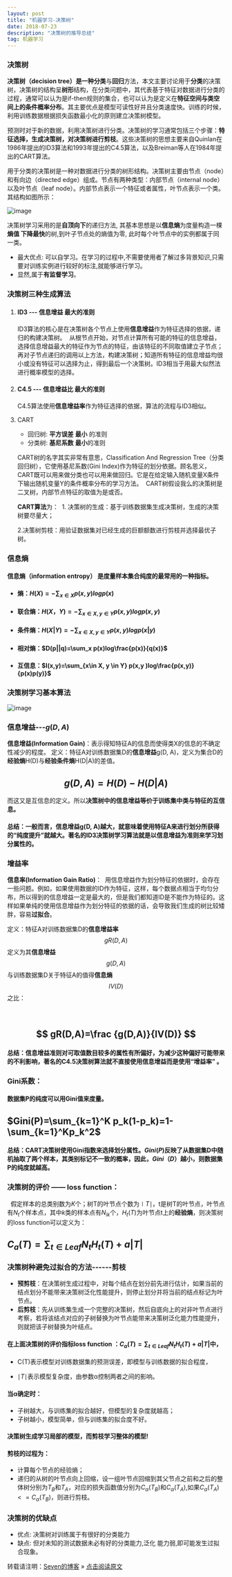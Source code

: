 ```yaml
---
layout: post
title: "机器学习-决策树"
date: 2018-07-23
description: "决策树的推导总结"
tag: 机器学习
---   
```


### 决策树

**决策树（decision tree）**是一种**分类**与**回归**方法，本文主要讨论用于**分类**的决策树，决策树的结构呈**树形**结构，在分类问题中，其代表基于特征对数据进行分类的过程，通常可以认为是if-then规则的集合，也可以认为是定义在**特征空间与类空间上的条件概率分布**。其主要优点是模型可读性好并且分类速度快。训练的时候，利用训练数据根据损失函数最小化的原则建立决策树模型。

预测时对于新的数据，利用决策树进行分类。决策树的学习通常包括三个步骤：**特征选择，生成决策树，对决策树进行剪枝**。这些决策树的思想主要来自Quinlan在1986年提出的ID3算法和1993年提出的C4.5算法，以及Breiman等人在1984年提出的CART算法。 

用于分类的决策树是一种对数据进行分类的树形结构。决策树主要由节点（node）和有向边（directed edge）组成。节点有两种类型：内部节点（internal node）以及叶节点（leaf node）。内部节点表示一个特征或者属性，叶节点表示一个类。其结构如图所示：  

![image](/images/ml/14.png)

决策树学习采用的是**自顶向下**的递归方法, 其基本思想是以**信息熵**为度量构造一棵**熵值 下降最快**的树,到叶子节点处的熵值为零, 此时每个叶节点中的实例都属于同一类。

- 最大优点: 可以自学习。在学习的过程中,不需要使用者了解过多背景知识,只需要对训练实例进行较好的标注,就能够进行学习。
- 显然,属于**有监督学习**。



### 决策树三种生成算法

1. #### ID3 --- **信息增益** **最大**的准则

   ​	ID3算法的核心是在决策树各个节点上使用**信息增益**作为特征选择的依据，递归的构建决策树。  从根节点开始，对节点计算所有可能的特征的信息增益，选择信息增益最大的特征作为节点的特征，由该特征的不同取值建立子节点；再对子节点递归的调用以上方法，构建决策树；知道所有特征的信息增益均很小或没有特征可以选择为止，得到最后一个决策树。ID3相当于用最大似然法进行概率模型的选择。 

2. #### C4.5 --- **信息增益比** 最大的准则

   ​	C4.5算法使用**信息增益率**作为特征选择的依据，算法的流程与ID3相似。 

3. CART

   - 回归树: **平方误差** **最小** 的准则
   - 分类树: **基尼系数** **最小**的准则

   CART树的名字其实非常有意思，Classification And Regression Tree（分类回归树），它使用基尼系数(Gini Index)作为特征的划分依据。顾名思义，CART既可以用来做分类也可以用来做回归。它是在给定输入随机变量X条件下输出随机变量Y的条件概率分布的学习方法。  CART树假设我么的决策树是二叉树，内部节点特征的取值为是或否。

   **CART算法**为：  1. 决策树的生成：基于训练数据集生成决策树，生成的决策树要尽量大；

   ​			   2.决策树剪枝：用验证数据集对已经生成的巨额额数进行剪枝并选择最优子树。 



### 信息熵

#### **信息熵（information entropy）** 是度量样本集合纯度的最常用的一种指标。

- #### 熵：$H(X)=-\sum_{x \in X} p(x,y)logp(x)$

- #### 联合熵：$H(X，Y)=-\sum_{x \in X,y \in Y} p(x,y)logp(x,y)$

- #### 条件熵：$H(X|Y)=-\sum_{x \in X,y \in Y} p(x,y)logp(x|y)$

- #### 相对熵：$D(p||q)=\sum_x p(x)log\frac{p(x)}{q(x)}$

- #### 互信息：$I(x,y)=\sum_{x\in X, y \in Y} p(x,y )log\frac{p(x,y)}{p(x)p(y)}$



### 决策树学习基本算法

![image](/images/ml/15.png)

### 信息增益---$g(D,A)$

**信息增益(Information Gain)**：表示得知特征A的信息而使得类X的信息的不确定性减少的程度。 
定义：特征A对训练数据集D的**信息增益**g(D, A)，定义为集合D的**经验熵**H(D)与**经验条件熵**H(D|A)的差值。 

## $$g(D,A)=H(D)−H(D|A)$$ 

而这又是互信息的定义。所以**决策树中的信息增益等价于训练集中类与特征的互信息。**

#### 总结：一般而言，**信息增益**g(D, A)越大，就意味着使用特征A来进行划分所获得的“纯度提升”就越大。著名的ID3决策树学习算法就是以信息增益为准则来学习划分属性的。



### 增益率

**信息率(Information Gain Ratio)**：  用信息增益作为划分特征的依据时，会存在一些问题。例如，如果使用数据的ID作为特征，这样，每个数据点相当于均匀分布，所以得到的信息增益一定是最大的，但是我们都知道ID是不能作为特征的。这样如果单纯的使用信息增益作为划分特征的依据的话，会导致我们生成的树比较矮胖，容易**过拟合**。 

定义：特征A对训练数据集D的**信息增益率**$$gR(D,A)$$定义为其**信息增益**$$g(D,A)$$与训练数据集D关于特征A的值得**信息熵**$$IV(D)$$之比：

##  $$ gR(D,A)=\frac {g(D,A)}{IV(D)} $$

#### 总结：信息增益准则对可取值数目较多的属性有所偏好，为减少这种偏好可能带来的不利影响，著名的C4.5决策树算法就不直接使用信息增益而是使用“增益率” 。



### Gini系数：  

#### 数据集P的纯度可以用Gini值来度量。

## $Gini(P)=\sum_{k=1}^K p_k(1-p_k)=1-\sum_{k=1}^Kp_k^2$

#### 总结：CART决策树使用Gini指数来选择划分属性。$Gini(P)$反映了从数据集D中随机抽取了两个样本，其类别标记不一致的概率，因此，$Gini（D）$越小，则数据集P的纯度就越高。



### 决策树的评价 —— loss function：

  假定样本的总类别数为$K$个；树T的叶节点个数为$\mid T \mid$，t是树T的叶节点，叶节点有$N_t$个样本点，其中$k$类的样本点有$N_{ik}$个，$H_t(T)$为叶节点t上的**经验熵**，则决策树的loss function可以定义为：  

## $C_a(T)=\sum_{t\in Leaf}N_tH_t(T)+a|T|$



### 决策树种避免过拟合的方法------剪枝

- **预剪枝**：在决策树生成过程中，对每个结点在划分前先进行估计，如果当前的结点划分不能带来决策树泛化性能提升，则停止划分并将当前的结点标记为叶节点。
- **后剪枝**：先从训练集生成一个完整的决策树，然后自底向上的对非叶节点进行考察，若将该结点对应的子树替换为叶节点能带来决策树泛化能力性能提升，则就把该子树替换为叶结点。

#### 在上面决策树的评价指标loss function ：$C_a(T)=\sum_{t\in Leaf}N_tH_t(T)+a|T|$中，

- C(T)表示模型对训练数据集的预测误差，即模型与训练数据的拟合程度，

- $\mid T \mid$表示模型复杂度，由参数α控制两者之间的影响。 

#### 当α确定时：

- 子树越大，与训练集的拟合越好，但模型的复杂度就越高；
- 子树越小，模型简单，但与训练集的拟合度不好。

#### 决策树生成学习局部的模型，而剪枝学习整体的模型!

#### 剪枝的过程为：

- 计算每个节点的经验熵；
- 递归的从树的叶节点向上回缩，设一组叶节点回缩到其父节点之前和之后的整体树分别为$T_B$和$T_A$，对应的损失函数值分别为$C_α(T_B)$和$C_α(T_A),$如果$C_α(T_A)<=C_α(T_B)$，则进行剪枝。



### 决策树的优缺点

- 优点: 决策树对训练属于有很好的分类能力
- 缺点: 但对未知的测试数据未必有好的分类能力,泛化 能力弱,即可能发生过拟合现象。 



转载请注明：[Seven的博客](http://seven.github.io) » [点击阅读原文](https://sevenold.github.io/2018/07/ml-DecisionTree/)
